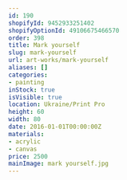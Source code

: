 ```yaml
---
id: 190
shopifyId: 9452933251402
shopifyOptionId: 49106675466570
order: 398
title: Mark yourself
slug: mark-yourself
url: art-works/mark-yourself
aliases: []
categories:
- painting
inStock: true
isVisible: true
location: Ukraine/Print Pro
height: 60
width: 80
date: 2016-01-01T00:00:00Z
materials:
- acrylic
- canvas
price: 2500
mainImage: mark yourself.jpg
---
```

